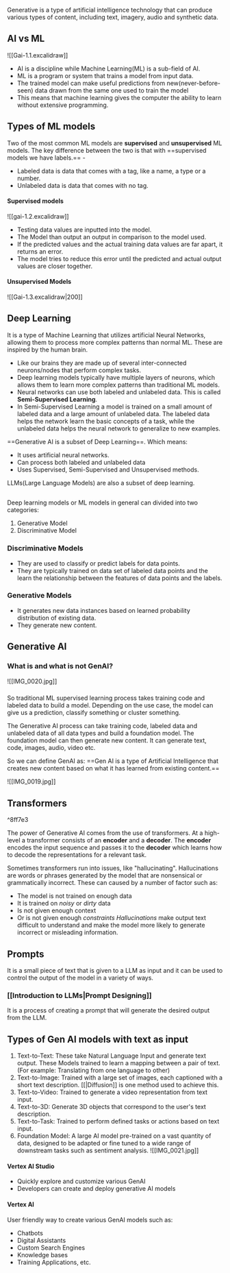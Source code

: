  Generative is a type of artificial intelligence technology that can produce various types of content, including text, imagery, audio and synthetic data.

## AI vs ML
![[Gai-1.1.excalidraw]]
- AI is a discipline while Machine Learning(ML) is a sub-field of AI.
- ML is a program or system that trains a model from input data.
- The trained model can make useful predictions from new(never-before-seen) data drawn from the same one used to train the model
- This means that machine learning gives the computer the ability to learn without extensive programming.
## Types of ML models
Two of the most common ML models are **supervised** and **unsupervised** ML models.
The key difference between the two is that with ==supervised models we have labels.== -
- Labeled data is data that comes with a tag, like a name, a type or a number. 
- Unlabeled data is data that comes with no tag.
#### Supervised models
![[gai-1.2.excalidraw]]

- Testing data values are inputted into the model.
- The Model than output an output in comparison to the model used.
- If the predicted values and the actual training data values are far apart, it returns an error. 
- The model tries to reduce this error until the predicted and actual output values are closer together.

#### Unsupervised Models
![[Gai-1.3.excalidraw|200]]

## Deep Learning

It is a type of Machine Learning that utilizes artificial Neural Networks, allowing them to process more complex patterns than normal ML. These are inspired by the human brain.

- Like our brains they are made up of several inter-connected neurons/nodes that perform complex tasks. 
- Deep learning models typically have multiple layers of neurons, which allows them to learn more complex patterns than traditional ML models.
- Neural networks can use both labeled and unlabeled data. This is called **Semi-Supervised Learning**.
- In Semi-Supervised Learning a model is trained on a small amount of labeled data and a large amount of unlabeled data. The labeled data helps the network learn the basic concepts of a task, while the unlabeled data helps the neural network to generalize to new examples.

==Generative AI is a subset of Deep Learning==. Which means:
- It uses artificial neural networks.
- Can process both labeled and unlabeled data
- Uses Supervised, Semi-Supervised and Unsupervised methods.

LLMs(Large Language Models) are also a subset of deep learning.
##
Deep learning models or ML models in general can divided into two categories:
1. Generative Model
2. Discriminative Model

### Discriminative Models
- They are used to classify or predict labels for data points.
- They are typically trained on data set of labeled data points and the learn the relationship between the features of data points and the labels. 
### Generative Models
- It generates new data instances based on learned probability distribution of existing data.
- They generate new content.

## Generative AI
### What is and what is not GenAI?
![[IMG_0020.jpg]]

###
So traditional ML supervised learning process takes training code and labeled data to build a model. Depending on the use case, the model can give us a prediction, classify something or cluster something.

The Generative AI process can take training code, labeled data and unlabeled data of all data types and build a foundation model. The foundation model can then generate new content. It can generate text, code, images, audio, video etc.

So we can define GenAI as:
==Gen AI is a type of Artificial Intelligence that creates new content based on what it has learned from existing content.==

![[IMG_0019.jpg]]

## Transformers

^8ff7e3

The power of Generative AI comes from the use of transformers. 
At a high-level a transformer consists of an **encoder** and a **decoder**.
The **encoder** encodes the input sequence and passes it to the **decoder** which learns how to decode the representations for a relevant task.

Sometimes transformers run into issues, like "hallucinating".
Hallucinations are words or phrases generated by the model that are nonsensical or grammatically incorrect. These can caused by a number of factor such as:
- The model is not trained on enough data
- It is trained on *noisy* or *dirty* data
- Is not given enough context
- Or is not given enough *constraints*
*Hallucinations* make output text difficult to understand and make the model more likely to generate incorrect or misleading information.

## Prompts
It is a small piece of text that is given to a LLM as input and it can be used to control the output of the model in a variety of ways.
### [[Introduction to LLMs|Prompt Designing]]
It is a process of creating a prompt that will generate the desired output from the LLM. 

## Types of Gen AI models with text as input

1. Text-to-Text: These take Natural Language Input and generate text output. These Models trained to learn a mapping between a pair of text.(For example: Translating from one language to other)
2. Text-to-Image:  Trained with a large set of images, each captioned with a short text description. [[|Diffusion]] is one method used to achieve this.
3. Text-to-Video: Trained to generate a video representation from text input. 
4. Text-to-3D: Generate 3D objects that correspond to the user's text description. 
5. Text-to-Task: Trained to perform defined tasks or actions based on text input.
6. Foundation Model: A large AI model pre-trained on a vast quantity of data, designed to be adapted or fine tuned to a wide range of downstream tasks such as sentiment analysis.
![[IMG_0021.jpg]]
#### Vertex AI Studio
- Quickly explore and customize various GenAI
- Developers can create and deploy generative AI models
#### Vertex AI
 User friendly way to create various GenAI models such as:
 - Chatbots
 - Digital Assistants
 - Custom Search Engines
 - Knowledge bases
 - Training Applications, etc.


